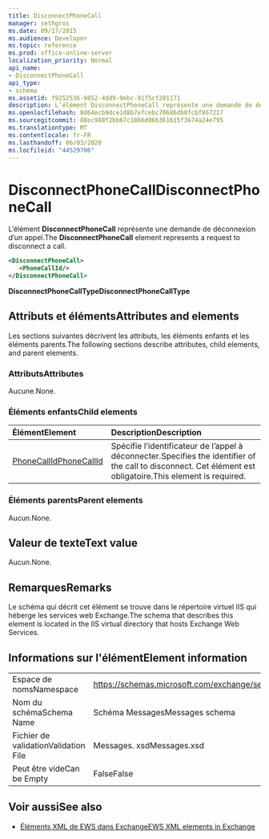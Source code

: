 ```yaml
---
title: DisconnectPhoneCall
manager: sethgros
ms.date: 09/17/2015
ms.audience: Developer
ms.topic: reference
ms.prod: office-online-server
localization_priority: Normal
api_name:
- DisconnectPhoneCall
api_type:
- schema
ms.assetid: f9252536-9852-4dd9-9ebc-91f5cf281171
description: L’élément DisconnectPhoneCall représente une demande de déconnexion d’un appel.
ms.openlocfilehash: 8d64ecb9dce1d8b7efcebc70686db8fcbf867217
ms.sourcegitcommit: 88ec988f2bb67c1866d06b361615f3674a24e795
ms.translationtype: MT
ms.contentlocale: fr-FR
ms.lasthandoff: 06/03/2020
ms.locfileid: "44529706"
---
```

# <a name="disconnectphonecall"></a><span data-ttu-id="bd984-103">DisconnectPhoneCall</span><span class="sxs-lookup"><span data-stu-id="bd984-103">DisconnectPhoneCall</span></span>

<span data-ttu-id="bd984-104">L’élément **DisconnectPhoneCall** représente une demande de déconnexion d’un appel.</span><span class="sxs-lookup"><span data-stu-id="bd984-104">The **DisconnectPhoneCall** element represents a request to disconnect a call.</span></span> 
  
```xml
<DisconnectPhoneCall>
   <PhoneCallId/>
</DisconnectPhoneCall>
```

 <span data-ttu-id="bd984-105">**DisconnectPhoneCallType**</span><span class="sxs-lookup"><span data-stu-id="bd984-105">**DisconnectPhoneCallType**</span></span>
## <a name="attributes-and-elements"></a><span data-ttu-id="bd984-106">Attributs et éléments</span><span class="sxs-lookup"><span data-stu-id="bd984-106">Attributes and elements</span></span>

<span data-ttu-id="bd984-107">Les sections suivantes décrivent les attributs, les éléments enfants et les éléments parents.</span><span class="sxs-lookup"><span data-stu-id="bd984-107">The following sections describe attributes, child elements, and parent elements.</span></span>
  
### <a name="attributes"></a><span data-ttu-id="bd984-108">Attributs</span><span class="sxs-lookup"><span data-stu-id="bd984-108">Attributes</span></span>

<span data-ttu-id="bd984-109">Aucune.</span><span class="sxs-lookup"><span data-stu-id="bd984-109">None.</span></span>
  
### <a name="child-elements"></a><span data-ttu-id="bd984-110">Éléments enfants</span><span class="sxs-lookup"><span data-stu-id="bd984-110">Child elements</span></span>

|<span data-ttu-id="bd984-111">**Élément**</span><span class="sxs-lookup"><span data-stu-id="bd984-111">**Element**</span></span>|<span data-ttu-id="bd984-112">**Description**</span><span class="sxs-lookup"><span data-stu-id="bd984-112">**Description**</span></span>|
|:-----|:-----|
|[<span data-ttu-id="bd984-113">PhoneCallId</span><span class="sxs-lookup"><span data-stu-id="bd984-113">PhoneCallId</span></span>](phonecallid.md) <br/> |<span data-ttu-id="bd984-114">Spécifie l’identificateur de l’appel à déconnecter.</span><span class="sxs-lookup"><span data-stu-id="bd984-114">Specifies the identifier of the call to disconnect.</span></span> <span data-ttu-id="bd984-115">Cet élément est obligatoire.</span><span class="sxs-lookup"><span data-stu-id="bd984-115">This element is required.</span></span>  <br/> |
   
### <a name="parent-elements"></a><span data-ttu-id="bd984-116">Éléments parents</span><span class="sxs-lookup"><span data-stu-id="bd984-116">Parent elements</span></span>

<span data-ttu-id="bd984-117">Aucun.</span><span class="sxs-lookup"><span data-stu-id="bd984-117">None.</span></span>
  
## <a name="text-value"></a><span data-ttu-id="bd984-118">Valeur de texte</span><span class="sxs-lookup"><span data-stu-id="bd984-118">Text value</span></span>

<span data-ttu-id="bd984-119">Aucun.</span><span class="sxs-lookup"><span data-stu-id="bd984-119">None.</span></span>
  
## <a name="remarks"></a><span data-ttu-id="bd984-120">Remarques</span><span class="sxs-lookup"><span data-stu-id="bd984-120">Remarks</span></span>

<span data-ttu-id="bd984-121">Le schéma qui décrit cet élément se trouve dans le répertoire virtuel IIS qui héberge les services web Exchange.</span><span class="sxs-lookup"><span data-stu-id="bd984-121">The schema that describes this element is located in the IIS virtual directory that hosts Exchange Web Services.</span></span>
  
## <a name="element-information"></a><span data-ttu-id="bd984-122">Informations sur l'élément</span><span class="sxs-lookup"><span data-stu-id="bd984-122">Element information</span></span>

|||
|:-----|:-----|
|<span data-ttu-id="bd984-123">Espace de noms</span><span class="sxs-lookup"><span data-stu-id="bd984-123">Namespace</span></span>  <br/> |https://schemas.microsoft.com/exchange/services/2006/messages  <br/> |
|<span data-ttu-id="bd984-124">Nom du schéma</span><span class="sxs-lookup"><span data-stu-id="bd984-124">Schema Name</span></span>  <br/> |<span data-ttu-id="bd984-125">Schéma Messages</span><span class="sxs-lookup"><span data-stu-id="bd984-125">Messages schema</span></span>  <br/> |
|<span data-ttu-id="bd984-126">Fichier de validation</span><span class="sxs-lookup"><span data-stu-id="bd984-126">Validation File</span></span>  <br/> |<span data-ttu-id="bd984-127">Messages. xsd</span><span class="sxs-lookup"><span data-stu-id="bd984-127">Messages.xsd</span></span>  <br/> |
|<span data-ttu-id="bd984-128">Peut être vide</span><span class="sxs-lookup"><span data-stu-id="bd984-128">Can be Empty</span></span>  <br/> |<span data-ttu-id="bd984-129">False</span><span class="sxs-lookup"><span data-stu-id="bd984-129">False</span></span>  <br/> |
   
## <a name="see-also"></a><span data-ttu-id="bd984-130">Voir aussi</span><span class="sxs-lookup"><span data-stu-id="bd984-130">See also</span></span>

- [<span data-ttu-id="bd984-131">Éléments XML de EWS dans Exchange</span><span class="sxs-lookup"><span data-stu-id="bd984-131">EWS XML elements in Exchange</span></span>](ews-xml-elements-in-exchange.md)

